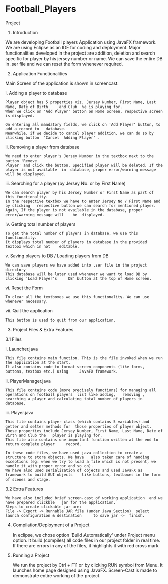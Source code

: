 # Football_Players
Project


1.	Introduction

We are developing Football players Application using JavaFX framework. We are using Eclipse as an IDE for coding and deployment.
Major functionalities developed in the project are addition, deletion and search specific for player by his jersey number or name. 
We can save the entire DB in .ser file and we can reset the form whenever required.



2.	Application Functionalities

Main Screen of the application is shown in screencast: 
 

i.	Adding a player to database
	
	Player object has 5 properties viz. Jersey Number, First Name, Last Name, Date of Birth 	and Club  he is playing for.
	When we click on 'Add Player' button on Home Screen, respective screen is displayed.
 
	On entering all mandatory fields, we click on 'Add Player' button, to add a record to 	database.
 	Meanwhile, if we decide to cancel player addition, we can do so by clicking button 	'Cancel  Adding Player' .
	
ii.	Removing a player from database

	We need to enter player's Jersey Number in the textbox next to the button 'Remove 
	Player' and click the button. Specified player will be deleted. If the player is not available 	in  database, proper error/warning message will be displayed.
  
iii.	Searching for a player (by Jersey No. or by First Name)

	We can search player by his Jersey Number or First Name as part of this functionality.
	In the respective textbox we have to enter Jersey No / First Name and by clicking 	respective button we can search for mentioned player.
	Again, If the player is not available in the database, proper error/warning message will 	be  displayed.

iv.	Getting total number of players 
	
	To get the total number of players in database, we use this functionality. 
	It displays total number of players in database in the provided textbox which in not 	editable.

v.	Saving players to DB / Loading players from DB 

	We can save players we have added into .ser file in the project directory 
	This database will be later used whenever we want to load DB by clicking 'Load Player's 	DB' button at the top of Home screen.
 
vi.	Reset the Form 

	To clear all the textboxes we use this functionality. We can use whenever necessary.

vii.	Quit the application
	
	This button is used to quit from our application.
  
  

3.	Project Files & Extra Features

3.1 Files 

i.	Launcher.java

	This file contains main function. This is the file invoked when we run the application at the start.
	It also contains code to format screen components (like forms, buttons, textbox etc.) using 	JavaFX framework.

ii.	PlayerManager.java
	
	This file contains code (more precisely functions) for managing all operations on football players 	list like adding, 	removing , searching a player and calculating total number of players in 	database.

iii.	Player.java

	This file contains player class (which contains 5 variables) and getter and setter methods for 	those properties of player object. 
	These properties include Jersey Number, First Name, Last Name, Date of Birth and Club the 	player is playing for.
	This file also contains one important function written at the end to return complete player 	record.

	In these code files, we have used java collection to create a structure to store objects. We have 	also taken care of handing exceptions (eg: when we try to load a file which is not present, we 	handle it with proper error and so on).
	We have also used serialization of objects and used JavaFX as framework to build GUI objects 	like buttons, textboxes in the form of scenes and stage.
3.2 Extra Features

	We have also included brief screen-cast of working application  and we have prepared clickble 	jar for the application.
	Steps to create clickable jar are:
	File -> Export -> Runnable JAR file (under Java Section)  select launch configuration & destination 	to save jar ->  finish.

4.	Compilation/Deployment of a Project

	In eclipse, we chose option 'Build Automatically' under Project menu option. It build (compiles) 	all code files in our project folder in real time. If there are errors in any of the files, it highlights it 	with red cross mark.

5.	Running a Project

	We run the project by Ctrl + F11 or by clicking RUN symbol from Menu. It launches home page 	designed using JavaFX.
	Screen-Cast is made to demonstrate entire working of the project.


